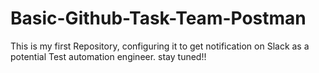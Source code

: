 # Basic-Github-Task-Team-Postman
This is my first Repository, configuring it to get notification on Slack  as a potential Test automation engineer. stay tuned!! 
